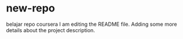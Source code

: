 # new-repo
belajar repo coursera
I am editing the README file. Adding some more details about the project description.
